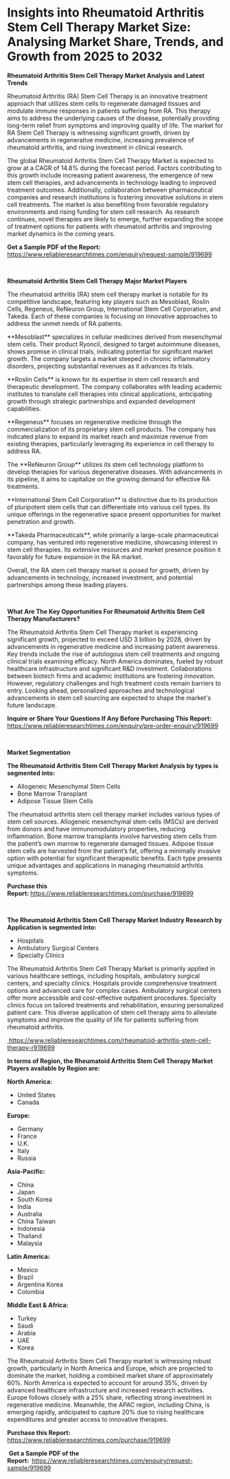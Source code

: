 <p><h1>Insights into Rheumatoid Arthritis Stem Cell Therapy Market Size: Analysing Market Share, Trends, and Growth from 2025 to 2032</h1></p><p><strong>Rheumatoid Arthritis Stem Cell Therapy Market Analysis and Latest Trends</strong></p>
<p><p>Rheumatoid Arthritis (RA) Stem Cell Therapy is an innovative treatment approach that utilizes stem cells to regenerate damaged tissues and modulate immune responses in patients suffering from RA. This therapy aims to address the underlying causes of the disease, potentially providing long-term relief from symptoms and improving quality of life. The market for RA Stem Cell Therapy is witnessing significant growth, driven by advancements in regenerative medicine, increasing prevalence of rheumatoid arthritis, and rising investment in clinical research.</p><p>The global Rheumatoid Arthritis Stem Cell Therapy Market is expected to grow at a CAGR of 14.8% during the forecast period. Factors contributing to this growth include increasing patient awareness, the emergence of new stem cell therapies, and advancements in technology leading to improved treatment outcomes. Additionally, collaboration between pharmaceutical companies and research institutions is fostering innovative solutions in stem cell treatments. The market is also benefiting from favorable regulatory environments and rising funding for stem cell research. As research continues, novel therapies are likely to emerge, further expanding the scope of treatment options for patients with rheumatoid arthritis and improving market dynamics in the coming years.</p></p>
<p><strong>Get a Sample PDF of the Report:&nbsp;</strong> <a href="https://www.reliableresearchtimes.com/enquiry/request-sample/919699?utm_campaign=3108&utm_medium=2&utm_source=Github&utm_content=ia&utm_term=17042025&utm_id=rheumatoid-arthritis-stem-cell-therapy">https://www.reliableresearchtimes.com/enquiry/request-sample/919699</a></p>
<p>&nbsp;</p>
<p><strong>Rheumatoid Arthritis Stem Cell Therapy Major Market Players</strong></p>
<p><p>The rheumatoid arthritis (RA) stem cell therapy market is notable for its competitive landscape, featuring key players such as Mesoblast, Roslin Cells, Regeneus, ReNeuron Group, International Stem Cell Corporation, and Takeda. Each of these companies is focusing on innovative approaches to address the unmet needs of RA patients.</p><p>**Mesoblast** specializes in cellular medicines derived from mesenchymal stem cells. Their product Ryoncil, designed to target autoimmune diseases, shows promise in clinical trials, indicating potential for significant market growth. The company targets a market steeped in chronic inflammatory disorders, projecting substantial revenues as it advances its trials.</p><p>**Roslin Cells** is known for its expertise in stem cell research and therapeutic development. The company collaborates with leading academic institutes to translate cell therapies into clinical applications, anticipating growth through strategic partnerships and expanded development capabilities. </p><p>**Regeneus** focuses on regenerative medicine through the commercialization of its proprietary stem cell products. The company has indicated plans to expand its market reach and maximize revenue from existing therapies, particularly leveraging its experience in cell therapy to address RA.</p><p>The **ReNeuron Group** utilizes its stem cell technology platform to develop therapies for various degenerative diseases. With advancements in its pipeline, it aims to capitalize on the growing demand for effective RA treatments.</p><p>**International Stem Cell Corporation** is distinctive due to its production of pluripotent stem cells that can differentiate into various cell types. Its unique offerings in the regenerative space present opportunities for market penetration and growth.</p><p>**Takeda Pharmaceuticals**, while primarily a large-scale pharmaceutical company, has ventured into regenerative medicine, showcasing interest in stem cell therapies. Its extensive resources and market presence position it favorably for future expansion in the RA market.</p><p>Overall, the RA stem cell therapy market is poised for growth, driven by advancements in technology, increased investment, and potential partnerships among these leading players.</p></p>
<p>&nbsp;</p>
<p><strong>What Are The Key Opportunities For Rheumatoid Arthritis Stem Cell Therapy Manufacturers?</strong></p>
<p><p>The Rheumatoid Arthritis Stem Cell Therapy market is experiencing significant growth, projected to exceed USD 3 billion by 2028, driven by advancements in regenerative medicine and increasing patient awareness. Key trends include the rise of autologous stem cell treatments and ongoing clinical trials examining efficacy. North America dominates, fueled by robust healthcare infrastructure and significant R&D investment. Collaborations between biotech firms and academic institutions are fostering innovation. However, regulatory challenges and high treatment costs remain barriers to entry. Looking ahead, personalized approaches and technological advancements in stem cell sourcing are expected to shape the market's future landscape.</p></p>
<p><strong>Inquire or Share Your Questions If Any Before Purchasing This Report:</strong> <a href="https://www.reliableresearchtimes.com/enquiry/pre-order-enquiry/919699?utm_campaign=3108&utm_medium=2&utm_source=Github&utm_content=ia&utm_term=17042025&utm_id=rheumatoid-arthritis-stem-cell-therapy">https://www.reliableresearchtimes.com/enquiry/pre-order-enquiry/919699</a></p>
<p>&nbsp;</p>
<p><strong>Market Segmentation</strong></p>
<p><strong>The Rheumatoid Arthritis Stem Cell Therapy Market Analysis by types is segmented into:</strong></p>
<p><ul><li>Allogeneic Mesenchymal Stem Cells</li><li>Bone Marrow Transplant</li><li>Adipose Tissue Stem Cells</li></ul></p>
<p><p>The rheumatoid arthritis stem cell therapy market includes various types of stem cell sources. Allogeneic mesenchymal stem cells (MSCs) are derived from donors and have immunomodulatory properties, reducing inflammation. Bone marrow transplants involve harvesting stem cells from the patient’s own marrow to regenerate damaged tissues. Adipose tissue stem cells are harvested from the patient’s fat, offering a minimally invasive option with potential for significant therapeutic benefits. Each type presents unique advantages and applications in managing rheumatoid arthritis symptoms.</p></p>
<p><strong>Purchase this Report:&nbsp;</strong><a href="https://www.reliableresearchtimes.com/purchase/919699?utm_campaign=3108&utm_medium=2&utm_source=Github&utm_content=ia&utm_term=17042025&utm_id=rheumatoid-arthritis-stem-cell-therapy">https://www.reliableresearchtimes.com/purchase/919699</a></p>
<p>&nbsp;</p>
<p><strong>The Rheumatoid Arthritis Stem Cell Therapy Market Industry Research by Application is segmented into:</strong></p>
<p><ul><li>Hospitals</li><li>Ambulatory Surgical Centers</li><li>Specialty Clinics</li></ul></p>
<p><p>The Rheumatoid Arthritis Stem Cell Therapy Market is primarily applied in various healthcare settings, including hospitals, ambulatory surgical centers, and specialty clinics. Hospitals provide comprehensive treatment options and advanced care for complex cases. Ambulatory surgical centers offer more accessible and cost-effective outpatient procedures. Specialty clinics focus on tailored treatments and rehabilitation, ensuring personalized patient care. This diverse application of stem cell therapy aims to alleviate symptoms and improve the quality of life for patients suffering from rheumatoid arthritis.</p></p>
<p><a href="https://www.reliableresearchtimes.com/rheumatoid-arthritis-stem-cell-therapy-r919699?utm_campaign=3108&utm_medium=2&utm_source=Github&utm_content=ia&utm_term=17042025&utm_id=rheumatoid-arthritis-stem-cell-therapy">&nbsp;https://www.reliableresearchtimes.com/rheumatoid-arthritis-stem-cell-therapy-r919699</a></p>
<p><strong>In terms of Region, the Rheumatoid Arthritis Stem Cell Therapy Market Players available by Region are:</strong></p>
<p>
    <p> <strong> North America: </strong>
        <ul>
            <li>United States</li>
            <li>Canada</li>
        </ul>
        </p> 
    <p> <strong> Europe: </strong>
        <ul>
            <li>Germany</li>
            <li>France</li>
            <li>U.K.</li>
            <li>Italy</li>
            <li>Russia</li>
        </ul>
        </p> 
    <p> <strong> Asia-Pacific: </strong>
        <ul>
            <li>China</li>
            <li>Japan</li>
            <li>South Korea</li>
            <li>India</li>
            <li>Australia</li>
            <li>China Taiwan</li>
            <li>Indonesia</li>
            <li>Thailand</li>
            <li>Malaysia</li>
        </ul>
        </p> 
    <p> <strong> Latin America: </strong>
        <ul>
            <li>Mexico</li>
            <li>Brazil</li>
            <li>Argentina Korea</li>
            <li>Colombia</li>
        </ul>
        </p> 
    <p> <strong> Middle East & Africa: </strong>
        <ul>
            <li>Turkey</li>
            <li>Saudi</li>
            <li>Arabia</li>
            <li>UAE</li>
            <li>Korea</li>
        </ul>
    </p>
    </p>
<p><p>The Rheumatoid Arthritis Stem Cell Therapy market is witnessing robust growth, particularly in North America and Europe, which are projected to dominate the market, holding a combined market share of approximately 60%. North America is expected to account for around 35%, driven by advanced healthcare infrastructure and increased research activities. Europe follows closely with a 25% share, reflecting strong investment in regenerative medicine. Meanwhile, the APAC region, including China, is emerging rapidly, anticipated to capture 20% due to rising healthcare expenditures and greater access to innovative therapies.</p></p>
<p><strong>Purchase this Report: </strong><a href="https://www.reliableresearchtimes.com/purchase/919699?utm_campaign=3108&utm_medium=2&utm_source=Github&utm_content=ia&utm_term=17042025&utm_id=rheumatoid-arthritis-stem-cell-therapy">https://www.reliableresearchtimes.com/purchase/919699</a></p>
<p>&nbsp;<strong>Get a Sample PDF of the Report:&nbsp;&nbsp;</strong><a href="https://www.reliableresearchtimes.com/enquiry/request-sample/919699?utm_campaign=3108&utm_medium=2&utm_source=Github&utm_content=ia&utm_term=17042025&utm_id=rheumatoid-arthritis-stem-cell-therapy">https://www.reliableresearchtimes.com/enquiry/request-sample/919699</a></p>
<p><strong></strong></p>
<p><p></p><p></p><p></p></p>